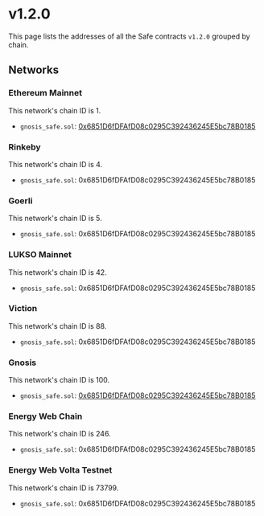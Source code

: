 # v1.2.0

This page lists the addresses of all the Safe contracts `v1.2.0` grouped by chain.

## Networks

### Ethereum Mainnet

This network's chain ID is 1.

- `gnosis_safe.sol`: [0x6851D6fDFAfD08c0295C392436245E5bc78B0185](https://etherscan.io/address/0x6851D6fDFAfD08c0295C392436245E5bc78B0185)


### Rinkeby

This network's chain ID is 4.

- `gnosis_safe.sol`: 0x6851D6fDFAfD08c0295C392436245E5bc78B0185


### Goerli

This network's chain ID is 5.

- `gnosis_safe.sol`: 0x6851D6fDFAfD08c0295C392436245E5bc78B0185


### LUKSO Mainnet

This network's chain ID is 42.

- `gnosis_safe.sol`: 0x6851D6fDFAfD08c0295C392436245E5bc78B0185


### Viction

This network's chain ID is 88.

- `gnosis_safe.sol`: 0x6851D6fDFAfD08c0295C392436245E5bc78B0185


### Gnosis

This network's chain ID is 100.

- `gnosis_safe.sol`: [0x6851D6fDFAfD08c0295C392436245E5bc78B0185](https://gnosisscan.io/address/0x6851D6fDFAfD08c0295C392436245E5bc78B0185)


### Energy Web Chain

This network's chain ID is 246.

- `gnosis_safe.sol`: 0x6851D6fDFAfD08c0295C392436245E5bc78B0185


### Energy Web Volta Testnet

This network's chain ID is 73799.

- `gnosis_safe.sol`: 0x6851D6fDFAfD08c0295C392436245E5bc78B0185


    